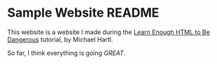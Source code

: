 # Sample Website README

This website is a website I made during the [Learn Enough HTML to Be Dangerous](https://www.learnenough.com/html-tutorial) tutorial, by Michael Hartl.

So far, I think everything is going *GREAT*.
